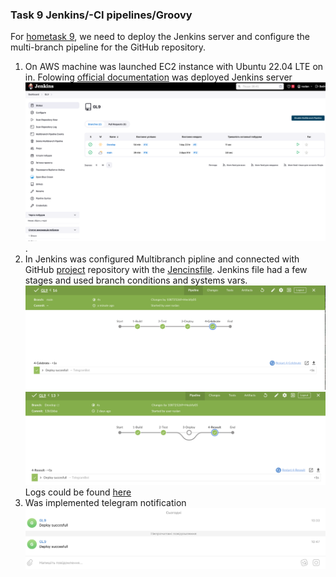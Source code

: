 ### Task 9 Jenkins/-CI pipelines/Groovy

For [hometask 9](https://docs.google.com/presentation/d/1v2O3_MNAStNx_guK_Ci9LrDgJ4037eTg/edit#slide=id.p15), we need to deploy the Jenkins server and configure the multi-branch pipeline for the GitHub repository.
    
1. On AWS machine was launched EC2 instance with Ubuntu 22.04 LTE on in. Folowing [official documentation](https://www.jenkins.io/doc/book/installing/linux/#debianubuntu) was deployed Jenkins server ![Jenkins](https://github.com/Heckfy05/Task9/blob/main/img/Jenkins.png?raw=true).
2. In Jenkins was configured Multibranch pipline and connected with GitHub [project](https://github.com/Heckfy05/Task9) repository with the [Jencinsfile](https://github.com/Heckfy05/Task9/blob/main/Jenkinsfile). Jenkins file had a few stages and used branch conditions and systems vars.
   ![main](https://github.com/Heckfy05/Task9/blob/main/img/MainPipline.png?raw=true)
   ![Develop](https://github.com/Heckfy05/Task9/blob/main/img/DevelopPipline.png?raw=true)
   Logs could be found [here](https://github.com/Heckfy05/Task9/tree/main/Logs)
3. Was implemented telegram notification![Telgram notification](https://github.com/Heckfy05/Task9/blob/main/img/Telegram%20notice.png?raw=true)
